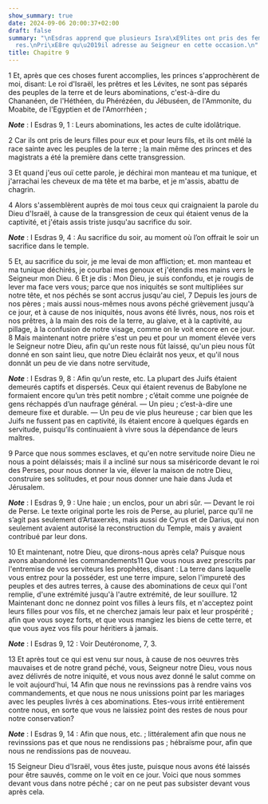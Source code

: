 ```yaml
---
show_summary: true
date: 2024-09-06 20:00:37+02:00
draft: false
summary: "\nEsdras apprend que plusieurs Isra\xE9lites ont pris des femmes \xE9trang\xE8\
  res.\nPri\xE8re qu\u2019il adresse au Seigneur en cette occasion.\n"
title: Chapitre 9
---
```





1 Et, après que ces choses furent accomplies, les princes s'approchèrent de moi, disant: Le roi d'Israël, les prêtres et les Lévites, ne sont pas séparés des peuples de la terre et de leurs abominations, c'est-à-dire du Chananéen, de l'Héthéen, du Phérézéen, du Jébuséen, de l'Ammonite, du Moabite, de l'Egyptien et de l'Amorrhéen ;

***Note*** :  I Esdras 9, 1 : Leurs abominations, les actes de culte idolâtrique.

2 Car ils ont pris de leurs filles pour eux et pour leurs fils, et ils ont mêlé la race sainte avec les peuples de la terre ; la main même des princes et des magistrats a été la première dans cette transgression.


3 Et quand j'eus ouï cette parole, je déchirai mon manteau et ma tunique, et j'arrachai les cheveux de ma tête et ma barbe, et je m'assis, abattu de chagrin.

4 Alors s'assemblèrent auprès de moi tous ceux qui craignaient la parole du Dieu d'Israël, à cause de la transgression de ceux qui étaient venus de la captivité, et j'étais assis triste jusqu'au sacrifice du soir.

***Note*** :  I Esdras 9, 4 : Au sacrifice du soir, au moment où l’on offrait le soir un sacrifice dans le temple.


5 Et, au sacrifice du soir, je me levai de mon affliction; et. mon manteau et ma tunique déchirés, je courbai mes genoux et j'étendis mes mains vers le Seigneur mon Dieu. 6 Et je dis : Mon Dieu, je suis confondu, et je rougis de lever ma face vers vous; parce que nos iniquités se sont multipliées sur notre tête, et nos péchés se sont accrus jusqu'au ciel, 7 Depuis les jours de nos pères ; mais aussi nous-mêmes nous avons péché grièvement jusqu'à ce jour, et à cause de nos iniquités, nous avons été livrés, nous, nos rois et nos prêtres, à la main des rois de la terre, au glaive, et à la captivité, au pillage, à la confusion de notre visage, comme on le voit encore en ce jour. 8 Mais maintenant notre prière s'est un peu et pour un moment élevée vers le Seigneur notre Dieu, afin qu'un reste nous fût laissé, qu'un pieu nous fût donné en son saint lieu, que notre Dieu éclairât nos yeux, et qu'il nous donnât un peu de vie dans notre servitude,

***Note*** :  I Esdras 9, 8 : Afin qu’un reste, etc. La plupart des Juifs étaient demeurés captifs et dispersés. Ceux qui étaient revenus de Babylone ne formaient encore qu’un très petit nombre ; c’était comme une poignée de gens réchappés d’un naufrage général. ― Un pieu ; c’est-à-dire une demeure fixe et durable. ― Un peu de vie plus heureuse ; car bien que les Juifs ne fussent pas en captivité, ils étaient encore à quelques égards en servitude, puisqu’ils continuaient à vivre sous la dépendance de leurs maîtres.

9 Parce que nous sommes esclaves, et qu'en notre servitude noire Dieu ne nous a point délaissés; mais il a incliné sur nous sa miséricorde devant le roi des Perses, pour nous donner la vie, élever la maison de notre Dieu, construire ses solitudes, et pour nous donner une haie dans Juda et Jérusalem.

***Note*** :  I Esdras 9, 9 : Une haie ; un enclos, pour un abri sûr. ― Devant le roi de Perse. Le texte original porte les rois de Perse, au pluriel, parce qu’il ne s’agit pas seulement d’Artaxerxès, mais aussi de Cyrus et de Darius, qui non seulement avaient autorisé la reconstruction du Temple, mais y avaient contribué par leur dons.

10 Et maintenant, notre Dieu, que dirons-nous après cela? Puisque nous avons abandonné les commandements11 Que vous nous avez prescrits par l'entremise de vos serviteurs les prophètes, disant : La terre dans laquelle vous entrez pour la posséder, est une terre impure, selon l'impureté des peuples et des autres terres, à cause des abominations de ceux qui l'ont remplie, d'une extrémité jusqu'à l'autre extrémité, de leur souillure. 12 Maintenant donc ne donnez point vos filles à leurs fils, et n'acceptez point leurs filles pour vos fils, et ne cherchez jamais leur paix et leur prospérité ; afin que vous soyez forts, et que vous mangiez les biens de cette terre, et que vous ayez vos fils pour héritiers à jamais.

***Note*** :  I Esdras 9, 12 : Voir Deutéronome, 7, 3.

13 Et après tout ce qui est venu sur nous, à cause de nos oeuvres très mauvaises et de notre grand péché, vous, Seigneur notre Dieu, vous nous avez délivrés de notre iniquité, et vous nous avez donné le salut comme on le voit aujourd'hui, 14 Afin que nous ne revinssions pas à rendre vains vos commandements, et que nous ne nous unissions point par les mariages avec les peuples livrés à ces abominations. Etes-vous irrité entièrement contre nous, en sorte que vous ne laissiez point des restes de nous pour notre conservation?

***Note*** :  I Esdras 9, 14 : Afin que nous, etc. ; littéralement afin que nous ne revinssions pas et que nous ne rendissions pas ; hébraïsme pour, afin que nous ne rendissions pas de nouveau.

15 Seigneur Dieu d'Israël, vous êtes juste, puisque nous avons été laissés pour être sauvés, comme on le voit en ce jour. Voici que nous sommes devant vous dans notre péché ; car on ne peut pas subsister devant vous après cela.

